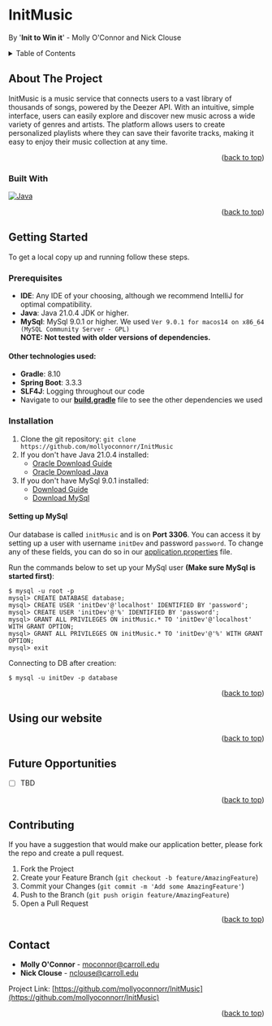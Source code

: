 <a name="readme-top"></a>

# InitMusic
By '**Init to Win it**' - Molly O'Connor and Nick Clouse

<!-- TABLE OF CONTENTS -->
<details>
  <summary>Table of Contents</summary>
  <ol>
    <li>
      <a href="#about-the-project">About The Project</a>
      <ul>
        <li><a href="#built-with">Built With</a></li>
      </ul>
    </li>
    <li>
      <a href="#getting-started">Getting Started</a>
      <ul>
        <li><a href="#prerequisites">Prerequisites</a></li>
        <li><a href="#installation">Installation</a></li>
      </ul>
    </li>
    <li>
      <a href="#Using-our-website">Using our website</a>
    </li>
    <li><a href="#future-opportunities">Future Opportunities</a></li>
    <li><a href="#contributing">Contributing</a></li>
    <li><a href="#contact">Contact</a></li>
  </ol>
</details>

<!-- ABOUT THE PROJECT -->
## About The Project

InitMusic is a music service that connects users to a vast library of thousands of songs, 
powered by the Deezer API. With an intuitive, simple interface, users can easily explore and discover new music across a 
wide variety of genres and artists. The platform allows users to create personalized playlists where they can save 
their favorite tracks, making it easy to enjoy their music collection at any time.

<p align="right">(<a href="#readme-top">back to top</a>)</p>



### Built With

[![Java][java-img]][java-url]

<p align="right">(<a href="#readme-top">back to top</a>)</p>



<!-- GETTING STARTED -->
## Getting Started

To get a local copy up and running follow these steps.

### Prerequisites

* **IDE**: Any IDE of your choosing, although we recommend IntelliJ for optimal compatibility.
* **Java**: Java 21.0.4 JDK or higher.
* **MySql**: MySql 9.0.1 or higher. We used `Ver 9.0.1 for macos14 on x86_64 (MySQL Community Server - GPL)`  
**NOTE: Not tested with older versions of dependencies.**

#### Other technologies used:
* **Gradle**: 8.10
* **Spring Boot**: 3.3.3
* **SLF4J**: Logging throughout our code
* Navigate to our [**build.gradle**](build.gradle) file to see the other dependencies we used

### Installation
1. Clone the git repository:
     `git clone https://github.com/mollyoconnorr/InitMusic`
2. If you don't have Java 21.0.4 installed:  
     * [Oracle Download Guide](https://docs.oracle.com/en/java/javase/23/install/overview-jdk-installation.html)  
     * [Oracle Download Java](https://www.oracle.com/java/technologies/downloads/)
3. If you don't have MySql 9.0.1 installed:  
     * [Download Guide](https://dev.mysql.com/doc/mysql-installation-excerpt/5.7/en/)  
     * [Download MySql](https://dev.mysql.com/downloads/installer/)

#### Setting up MySql
Our database is called `initMusic` and is on **Port 3306**. You can access it by setting up a user with username `initDev` and password `password`. To change any of these fields, you can do so in our [application.properties](src/main/resources/application.properties) file.

Run the commands below to set up your MySql user **(Make sure MySql is started first)**:
```mysql
$ mysql -u root -p
mysql> CREATE DATABASE database;
mysql> CREATE USER 'initDev'@'localhost' IDENTIFIED BY 'password';
mysql> CREATE USER 'initDev'@'%' IDENTIFIED BY 'password';
mysql> GRANT ALL PRIVILEGES ON initMusic.* TO 'initDev'@'localhost' WITH GRANT OPTION;
mysql> GRANT ALL PRIVILEGES ON initMusic.* TO 'initDev'@'%' WITH GRANT OPTION;
mysql> exit
```
Connecting to DB after creation:
```mysql
$ mysql -u initDev -p database
```

<p align="right">(<a href="#readme-top">back to top</a>)</p>

<!-- Using our website -->
## Using our website
<p align="right">(<a href="#readme-top">back to top</a>)</p>



<!-- Future Opportunities -->
## Future Opportunities

- [ ] TBD

<p align="right">(<a href="#readme-top">back to top</a>)</p>


<!-- CONTRIBUTING -->
## Contributing
If you have a suggestion that would make our application better, please fork the repo and create a pull request.

1. Fork the Project
2. Create your Feature Branch (`git checkout -b feature/AmazingFeature`)
3. Commit your Changes (`git commit -m 'Add some AmazingFeature'`)
4. Push to the Branch (`git push origin feature/AmazingFeature`)
5. Open a Pull Request


<p align="right">(<a href="#readme-top">back to top</a>)</p>

<!-- CONTACT -->
## Contact

* **Molly O'Connor** - moconnor@carroll.edu
* **Nick Clouse** - nclouse@carroll.edu

Project Link: [https://github.com/mollyoconnorr/InitMusic](https://github.com/mollyoconnorr/InitMusic)

<p align="right">(<a href="#readme-top">back to top</a>)</p>


<!-- MARKDOWN LINKS & IMAGES -->
[java-url]:https://www.java.com/en/
[java-img]:https://img.shields.io/badge/Java-ED8B00?style=for-the-badge&logo=openjdk&logoColor=white
